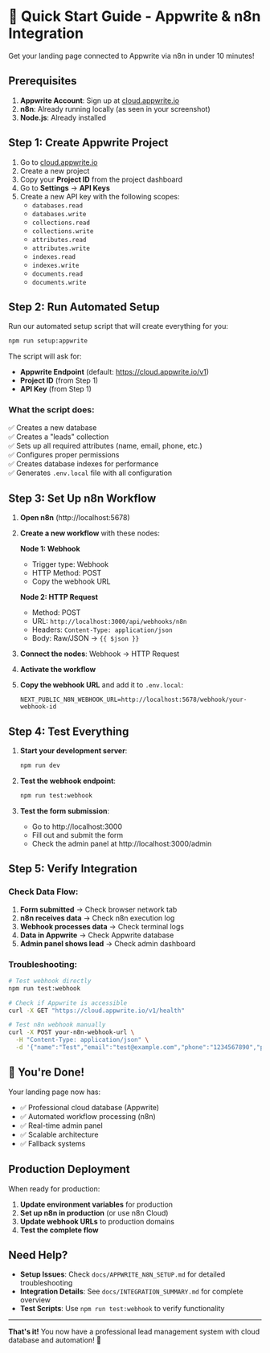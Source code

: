 # 🚀 Quick Start Guide - Appwrite & n8n Integration

Get your landing page connected to Appwrite via n8n in under 10 minutes!

## Prerequisites

1. **Appwrite Account**: Sign up at [cloud.appwrite.io](https://cloud.appwrite.io)
2. **n8n**: Already running locally (as seen in your screenshot)
3. **Node.js**: Already installed

## Step 1: Create Appwrite Project

1. Go to [cloud.appwrite.io](https://cloud.appwrite.io)
2. Create a new project
3. Copy your **Project ID** from the project dashboard
4. Go to **Settings** → **API Keys**
5. Create a new API key with the following scopes:
   - `databases.read`
   - `databases.write`
   - `collections.read` 
   - `collections.write`
   - `attributes.read`
   - `attributes.write`
   - `indexes.read`
   - `indexes.write`
   - `documents.read`
   - `documents.write`

## Step 2: Run Automated Setup

Run our automated setup script that will create everything for you:

```bash
npm run setup:appwrite
```

The script will ask for:
- **Appwrite Endpoint** (default: https://cloud.appwrite.io/v1)
- **Project ID** (from Step 1)
- **API Key** (from Step 1)

### What the script does:
✅ Creates a new database  
✅ Creates a "leads" collection  
✅ Sets up all required attributes (name, email, phone, etc.)  
✅ Configures proper permissions  
✅ Creates database indexes for performance  
✅ Generates `.env.local` file with all configuration  

## Step 3: Set Up n8n Workflow

1. **Open n8n** (http://localhost:5678)

2. **Create a new workflow** with these nodes:

   **Node 1: Webhook**
   - Trigger type: Webhook
   - HTTP Method: POST
   - Copy the webhook URL

   **Node 2: HTTP Request**
   - Method: POST
   - URL: `http://localhost:3000/api/webhooks/n8n`
   - Headers: `Content-Type: application/json`
   - Body: Raw/JSON → `{{ $json }}`

3. **Connect the nodes**: Webhook → HTTP Request

4. **Activate the workflow**

5. **Copy the webhook URL** and add it to `.env.local`:
   ```env
   NEXT_PUBLIC_N8N_WEBHOOK_URL=http://localhost:5678/webhook/your-webhook-id
   ```

## Step 4: Test Everything

1. **Start your development server**:
   ```bash
   npm run dev
   ```

2. **Test the webhook endpoint**:
   ```bash
   npm run test:webhook
   ```

3. **Test the form submission**:
   - Go to http://localhost:3000
   - Fill out and submit the form
   - Check the admin panel at http://localhost:3000/admin

## Step 5: Verify Integration

### Check Data Flow:
1. **Form submitted** → Check browser network tab
2. **n8n receives data** → Check n8n execution log
3. **Webhook processes data** → Check terminal logs
4. **Data in Appwrite** → Check Appwrite database
5. **Admin panel shows lead** → Check admin dashboard

### Troubleshooting:
```bash
# Test webhook directly
npm run test:webhook

# Check if Appwrite is accessible
curl -X GET "https://cloud.appwrite.io/v1/health" 

# Test n8n webhook manually
curl -X POST your-n8n-webhook-url \
  -H "Content-Type: application/json" \
  -d '{"name":"Test","email":"test@example.com","phone":"1234567890","projectType":"Kitchen","budget":"$50k-$100k","timeline":"1-3 months","termsAccepted":true,"marketingConsent":false}'
```

## 🎉 You're Done!

Your landing page now has:
- ✅ Professional cloud database (Appwrite)
- ✅ Automated workflow processing (n8n)
- ✅ Real-time admin panel
- ✅ Scalable architecture
- ✅ Fallback systems

## Production Deployment

When ready for production:

1. **Update environment variables** for production
2. **Set up n8n in production** (or use n8n Cloud)
3. **Update webhook URLs** to production domains
4. **Test the complete flow**

## Need Help?

- **Setup Issues**: Check `docs/APPWRITE_N8N_SETUP.md` for detailed troubleshooting
- **Integration Details**: See `docs/INTEGRATION_SUMMARY.md` for complete overview
- **Test Scripts**: Use `npm run test:webhook` to verify functionality

---

**That's it!** You now have a professional lead management system with cloud database and automation! 🚀 